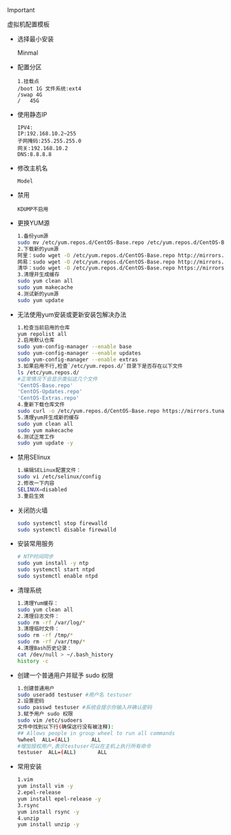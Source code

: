 > [!IMPORTANT]
>
> 虚拟机配置模板

- 选择最小安装

  Minmal

  

- 配置分区

  ```
  1.挂载点
  /boot 1G 文件系统:ext4
  /swap 4G 
  /	  45G
  
  ```

  

- 使用静态IP

  ```
  IPV4:
  IP:192.168.10.2~255
  子网掩码:255.255.255.0
  网关:192.168.10.2
  DNS:8.8.8.8
  ```

  

- 修改主机名

  ```
  Model
  ```

  

- 禁用

  ```
  KDUMP不启用
  ```

  

- 更换YUM源

  ```bash
  1.备份yum源
  sudo mv /etc/yum.repos.d/CentOS-Base.repo /etc/yum.repos.d/CentOS-Base.repo.backup
  2.下载新的yum源
  阿里：sudo wget -O /etc/yum.repos.d/CentOS-Base.repo http://mirrors.aliyun.com/repo/Centos-7.repo
  网易：sudo wget -O /etc/yum.repos.d/CentOS-Base.repo http://mirrors.163.com/.help/CentOS7-Base-163.repo
  清华：sudo wget -O /etc/yum.repos.d/CentOS-Base.repo https://mirrors.tuna.tsinghua.edu.cn/centos/7/os/x86_64/Packages/centos-release-7-9.2009.1.el7.centos.x86_64.rpm
  3.清理并生成缓存
  sudo yum clean all
  sudo yum makecache
  4.测试新的yum源
  sudo yum update
  ```

  

- 无法使用yum安装或更新安装包解决办法

  ```bash
  1.检查当前启用的仓库
  yum repolist all
  2.启用默认仓库
  sudo yum-config-manager --enable base
  sudo yum-config-manager --enable updates
  sudo yum-config-manager --enable extras
  3.如果启用不行,检查`/etc/yum.repos.d/`目录下是否存在以下文件
  ls /etc/yum.repos.d/
  #正常情况下会显示类似这几个文件
  'CentOS-Base.repo'
  'CentOS-Updates.repo'
  'CentOS-Extras.repo'
  4.重新下载仓库文件
  sudo curl -o /etc/yum.repos.d/CentOS-Base.repo https://mirrors.tuna.tsinghua.edu.cn/help/centos/
  5.清理yum并生成新的缓存
  sudo yum clean all
  sudo yum makecache
  6.测试正常工作
  sudo yum update -y
  ```

  

- 禁用SElinux

  ```bash
  1.编辑SELinux配置文件：
  sudo vi /etc/selinux/config
  2.修改一下内容
  SELINUX=disabled
  3.重启生效
  ```

  

- 关闭防火墙

  ```bash
  sudo systemctl stop firewalld
  sudo systemctl disable firewalld
  ```

  

- 安装常用服务

  ```bash
  # NTP时间同步
  sudo yum install -y ntp
  sudo systemctl start ntpd
  sudo systemctl enable ntpd
  ```

  

- 清理系统

  ```bash
  1.清理Yum缓存：
  sudo yum clean all
  2.清理日志文件：
  sudo rm -rf /var/log/*
  3.清理临时文件：
  sudo rm -rf /tmp/*
  sudo rm -rf /var/tmp/*
  4.清理Bash历史记录：
  cat /dev/null > ~/.bash_history
  history -c
  ```

  

- 创建一个普通用户并赋予 sudo 权限

  ```bash
  1.创建普通用户
  sudo useradd testuser #用户名 testuser
  2.设置密码
  sudo passwd testuser #系统会提示你输入并确认密码
  3.赋予用户 sudo 权限
  sudo vim /etc/sudoers
  文件中找到以下行(确保这行没有被注释):
  ## Allows people in group wheel to run all commands
  %wheel  ALL=(ALL)       ALL
  #增加授权用户,表示testuser可以在主机上执行所有命令
  testuser  ALL=(ALL)       ALL
  ```

  
- 常用安装

  ```bash
  1.vim
  yum install vim -y
  2.epel-release
  yum install epel-release -y
  3.rsync
  yum install rsync -y
  4.unzip
  yum install unzip -y
  ```

  
